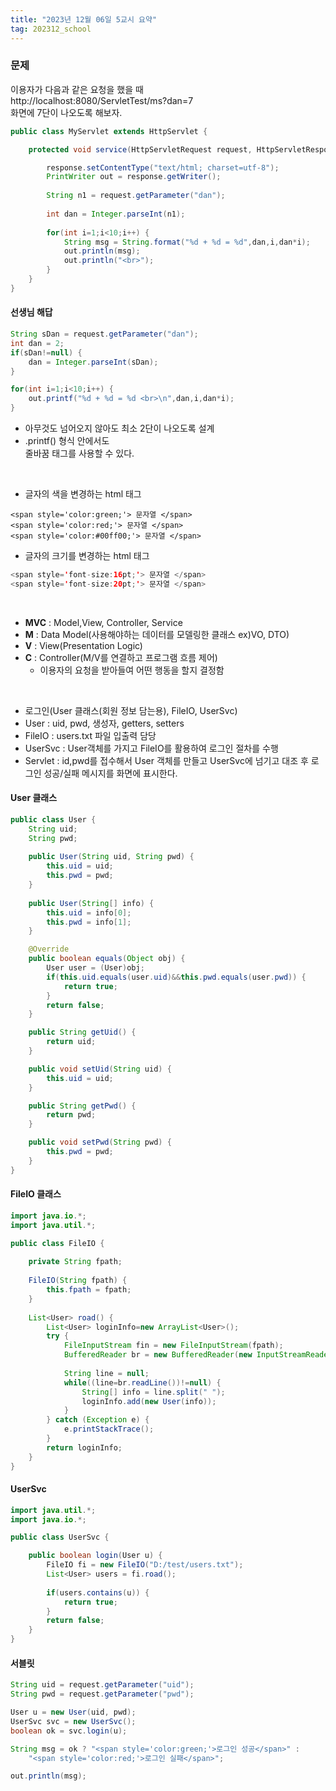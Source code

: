 ```yaml
---
title: "2023년 12월 06일 5교시 요약"
tag: 202312_school
---
```


### 문제 
이용자가 다음과 같은 요청을 했을 때 <br>
http://localhost:8080/ServletTest/ms?dan=7 <br>
화면에 7단이 나오도록 해보자.

```java
public class MyServlet extends HttpServlet {

	protected void service(HttpServletRequest request, HttpServletResponse response) throws ServletException, IOException {

		response.setContentType("text/html; charset=utf-8");
		PrintWriter out = response.getWriter();
		
		String n1 = request.getParameter("dan");
		
		int dan = Integer.parseInt(n1);
		
		for(int i=1;i<10;i++) {
			String msg = String.format("%d + %d = %d",dan,i,dan*i);
			out.println(msg);
			out.println("<br>");
		}
	}
}
```

#### 선생님 해답

```java
String sDan = request.getParameter("dan");
int dan = 2;
if(sDan!=null) {
    dan = Integer.parseInt(sDan);
}

for(int i=1;i<10;i++) {
    out.printf("%d + %d = %d <br>\n",dan,i,dan*i);
}
```

- 아무것도 넘어오지 않아도 최소 2단이 나오도록 설계
- .printf() 형식 안에서도 <br> 줄바꿈 태그를 사용할 수 있다.

<br>

- 글자의 색을 변경하는 html 태그

```
<span style='color:green;'> 문자열 </span>
<span style='color:red;'> 문자열 </span>
<span style='color:#00ff00;'> 문자열 </span>
```

- 글자의 크기를 변경하는 html 태그

```java
<span style='font-size:16pt;'> 문자열 </span>
<span style='font-size:20pt;'> 문자열 </span>
```

<br>

- **MVC** : Model,View, Controller, Service
- **M** : Data Model(사용해야하는 데이터를 모델링한 클래스 ex)VO, DTO)
- **V** : View(Presentation Logic)
- **C** : Controller(M/V를 연결하고 프로그램 흐름 제어)
  - 이용자의 요청을 받아들여 어떤 행동을 할지 결정함

<br>

- 로그인(User 클래스(회원 정보 담는용), FileIO, UserSvc)
- User : uid, pwd, 생성자, getters, setters
- FileIO : users.txt 파일 입출력 담당
- UserSvc : User객체를 가지고 FileIO를 활용하여 로그인 절차를 수행
- Servlet : id,pwd를 접수해서 User 객체를 만들고 UserSvc에 넘기고 대조 후 로그인 성공/실패 메시지를 화면에 표시한다.

#### User 클래스

```java
public class User {
	String uid;
	String pwd;
	
	public User(String uid, String pwd) {
		this.uid = uid;
		this.pwd = pwd;
	}
	
	public User(String[] info) {
		this.uid = info[0];
		this.pwd = info[1];
	}

	@Override
	public boolean equals(Object obj) {
		User user = (User)obj;
		if(this.uid.equals(user.uid)&&this.pwd.equals(user.pwd)) {
			return true;
		}
		return false;
	}

	public String getUid() {
		return uid;
	}

	public void setUid(String uid) {
		this.uid = uid;
	}

	public String getPwd() {
		return pwd;
	}

	public void setPwd(String pwd) {
		this.pwd = pwd;
	}	
}
```

#### FileIO 클래스

```java
import java.io.*;
import java.util.*;

public class FileIO {
	
	private String fpath;
	
	FileIO(String fpath) {
		this.fpath = fpath;
	}
	
	List<User> road() {
		List<User> loginInfo=new ArrayList<User>();	
		try {
			FileInputStream fin = new FileInputStream(fpath);
			BufferedReader br = new BufferedReader(new InputStreamReader(fin));
			
			String line = null;
			while((line=br.readLine())!=null) {
				String[] info = line.split(" ");
				loginInfo.add(new User(info));
			}
		} catch (Exception e) {
			e.printStackTrace();
		}
		return loginInfo;
	}
}
```


#### UserSvc

```java
import java.util.*;
import java.io.*;

public class UserSvc {

	public boolean login(User u) {
		FileIO fi = new FileIO("D:/test/users.txt");
		List<User> users = fi.road();
		
		if(users.contains(u)) {
			return true;
		}
		return false;
	}
}
```

#### 서블릿

```java
String uid = request.getParameter("uid");
String pwd = request.getParameter("pwd");

User u = new User(uid, pwd);
UserSvc svc = new UserSvc();
boolean ok = svc.login(u);

String msg = ok ? "<span style='color:green;'>로그인 성공</span>" : 
    "<span style='color:red;'>로그인 실패</span>";

out.println(msg);
```